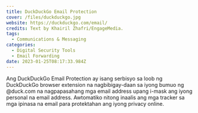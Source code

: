 ```yaml
---
title: DuckDuckGo Email Protection
cover: /files/duckduckgo.jpg
website: https://duckduckgo.com/email/
credits: Text by Khairil Zhafri/EngageMedia.
tags:
  - Communications & Messaging
categories:
  - Digital Security Tools
  - Email Forwarding
date: 2023-01-25T08:17:33.984Z
---
```

Ang DuckDuckGo Email Protection ay isang serbisyo sa loob ng DuckDuckGo browser extension na nagbibigay-daan sa iyong bumuo ng @duck.com na nagpapasahang mga email address upang i-mask ang iyong personal na email address. Awtomatiko nitong inaalis ang mga tracker sa mga ipinasa na email para protektahan ang iyong privacy online.